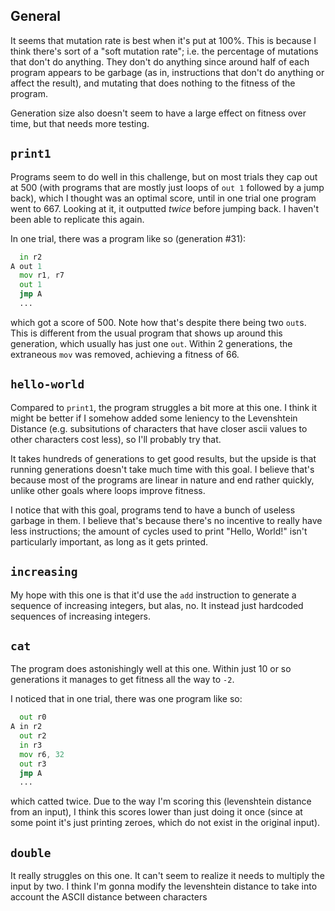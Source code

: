 ## General
It seems that mutation rate is best when it's put at 100%. This is because I think there's sort of a "soft mutation rate"; i.e. the percentage of mutations that don't do anything. They don't do anything since around half of each program appears to be garbage (as in, instructions that don't do anything or affect the result), and mutating that does nothing to the fitness of the program.

Generation size also doesn't seem to have a large effect on fitness over time, but that needs more testing.

## `print1`
Programs seem to do well in this challenge, but on most trials they cap out at 500 (with programs that are mostly just loops of `out 1` followed by a jump back), which I thought was an optimal score, until in one trial one program went to 667. Looking at it, it outputted *twice* before jumping back. I haven't been able to replicate this again.

In one trial, there was a program like so (generation #31):
```asm
  in r2
A out 1
  mov r1, r7
  out 1
  jmp A
  ...
```
which got a score of 500. Note how that's despite there being two `out`s. This is different from the usual program that shows up around this generation, which usually has just one `out`. Within 2 generations, the extraneous `mov` was removed, achieving a fitness of 66.

## `hello-world`
Compared to `print1`, the program struggles a bit more at this one. I think it might be better if I somehow added some leniency to the Levenshtein Distance (e.g. subsitutions of characters that have closer ascii values to other characters cost less), so I'll probably try that.

It takes hundreds of generations to get good results, but the upside is that running generations doesn't take much time with this goal. I believe that's because most of the programs are linear in nature and end rather quickly, unlike other goals where loops improve fitness.

I notice that with this goal, programs tend to have a bunch of useless garbage in them. I believe that's because there's no incentive to really have less instructions; the amount of cycles used to print "Hello, World!" isn't particularly important, as long as it gets printed.

## `increasing`
My hope with this one is that it'd use the `add` instruction to generate a sequence of increasing integers, but alas, no. It instead just hardcoded sequences of increasing integers.

## `cat`
The program does astonishingly well at this one. Within just 10 or so generations it manages to get fitness all the way to `-2`.

I noticed that in one trial, there was one program like so:
```asm
  out r0
A in r2
  out r2
  in r3
  mov r6, 32
  out r3
  jmp A
  ...
```
which catted twice. Due to the way I'm scoring this (levenshtein distance from an input), I think this scores lower than just doing it once (since at some point it's just printing zeroes, which do not exist in the original input).

## `double`
It really struggles on this one. It can't seem to realize it needs to multiply the input by two. I think I'm gonna modify the levenshtein distance to take into account the ASCII distance between characters
